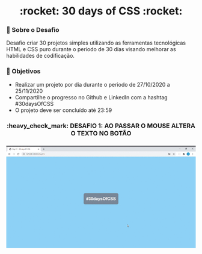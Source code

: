 <h1 align="center"> <strong> :rocket: 30 days of CSS :rocket:  </strong></h1>

### :bookmark_tabs: Sobre o Desafio
Desafio criar 30 projetos simples utilizando as ferramentas tecnológicas HTML e CSS puro durante o período de 30 dias 
visando melhorar as habilidades de codificação.

### :dart: Objetivos
 - Realizar um projeto por dia durante o periodo de 27/10/2020 a 25/11/2020
 - Compartilhe o progresso no Github e LinkedIn com a hashtag #30daysOfCSS
 - O projeto deve ser concluído até 23:59

<h3 align="center"><strong>:heavy_check_mark: DESAFIO 1: AO PASSAR O MOUSE ALTERA O TEXTO NO BOTÃO</strong><h3/>

<p align="center">
  <img width= '600' src="gifs/Day01.gif">
</p>
